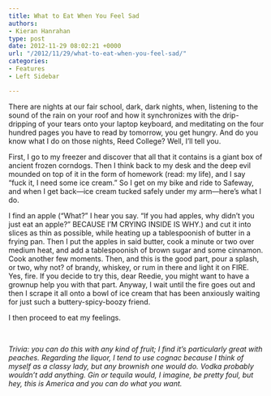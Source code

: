 ```yaml
---
title: What to Eat When You Feel Sad
authors:
- Kieran Hanrahan
type: post
date: 2012-11-29 08:02:21 +0000
url: "/2012/11/29/what-to-eat-when-you-feel-sad/"
categories:
- Features
- Left Sidebar

---
```

There are nights at our fair school, dark, dark nights, when, listening to the sound of the rain on your roof and how it synchronizes with the drip-dripping of your tears onto your laptop keyboard, and meditating on the four hundred pages you have to read by tomorrow, you get hungry. And do you know what I do on those nights, Reed College? Well, I&#8217;ll tell you.

First, I go to my freezer and discover that all that it contains is a giant box of ancient frozen corndogs. Then I think back to my desk and the deep evil mounded on top of it in the form of homework (read: my life), and I say &#8220;fuck it, I need some ice cream.&#8221; So I get on my bike and ride to Safeway, and when I get back—ice cream tucked safely under my arm—here&#8217;s what I do.

I find an apple (&#8220;What?&#8221; I hear you say. &#8220;If you had apples, why didn&#8217;t you just eat an apple?&#8221; BECAUSE I&#8217;M CRYING INSIDE IS WHY.) and cut it into slices as thin as possible, while heating up a tablespoonish of butter in a frying pan. Then I put the apples in said butter, cook a minute or two over medium heat, and add a tablespoonish of brown sugar and some cinnamon. Cook another few moments. Then, and this is the good part, pour a splash, or two, why not? of brandy, whiskey, or rum in there and light it on FIRE. Yes, fire. If you decide to try this, dear Reedie, you might want to have a grownup help you with that part. Anyway, I wait until the fire goes out and then I scrape it all onto a bowl of ice cream that has been anxiously waiting for just such a buttery-spicy-boozy friend.

I then proceed to eat my feelings.

&nbsp;

_Trivia: you can do this with any kind of fruit; I find it&#8217;s particularly great with peaches. Regarding the liquor, I tend to use cognac because I think of myself as a classy lady, but any brownish one would do. Vodka probably wouldn&#8217;t add anything. Gin or tequila would, I imagine, be pretty foul, but hey, this is America and you can do what you want._